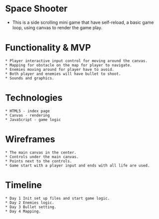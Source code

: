 # Space Shooter
  * This is a side scrolling mini game that have self-reload, a basic game loop, using canvas to render the game play.
    

# Functionality & MVP
    * Player interactive input control for moving around the canvas.
    * Mapping for obstacle on the map for player to navigate.
    * Enemies moving around for player have to avoid.
    * Both player and enemies will have bullet to shoot.
    * Sounds and graphics.
 
# Technologies
    * HTML5 - index page
    * Canvas - rendering 
    * JavaScript - game logic

# Wireframes
    * The main canvas in the center.
    * Controls under the main canvas.
    * Points next to the controls.
    * Game start with a player input and ends with all life are used.

# Timeline
    * Day 1 Init set up files and start game logic. 
    * Day 2 Enemies logic.
    * Day 3 Bullet setting.
    * Day 4 Mapping.